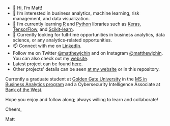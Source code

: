 - 👋 Hi, I’m Matt!
- 👀 I’m interested in business analytics, machine learning, risk management, and data visualization. 
- 🌱 I’m currently learning [R](https://www.r-project.org/) and [Python](https://www.python.org/doc/) libraries such as [Keras](https://keras.io), [TensorFlow](https://www.tensorflow.org/), and [Scikit-learn](https://scikit-learn.org/).
- 💞️ Currently looking for full-time opportunities in business analytics, data science, or any analytics-related opportunities.
- 📫 Connect with me on [LinkedIn](https://www.linkedin.com/in/matthew-j-chin/).
- Follow me on Twitter [@matthewjchin](https://www.twitter.com/matthewjchin) and on Instagram [@matthewjchin](https://www.instagram.com/matthewjchin/). You can also check out my [website](https://matthewjchin.wordpress.com/).
- Latest project can be found [here](https://github.com/matthewjchin/baseballstats).
- Other projects' details can be seen [at my website](https://matthewjchin.wordpress.com/personal-projects/) or in this repository.

Currently a graduate student at [Golden Gate University](https://www.ggu.edu/) in the [MS in Business Analytics program](https://www.ggu.edu/degrees-and-courses/business-analytics/master-of-science-in-business-analytics) and a Cybersecurity Intelligence Associate at [Bank of the West](https://www.bankofthewest.com/). 

Hope you enjoy and follow along; always willing to learn and collaborate!


Cheers,

Matt
